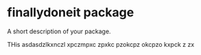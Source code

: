 # finallydoneit package

A short description of your package.

THis asdasdzlkxnczl xpczmpxc zpxkc pzokcpz okcpzo kxpck z
zx 

